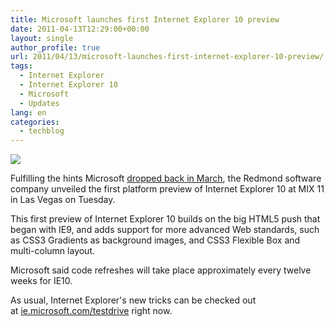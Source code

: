 ```yaml
---
title: Microsoft launches first Internet Explorer 10 preview
date: 2011-04-13T12:29:00+00:00
layout: single
author_profile: true
url: 2011/04/13/microsoft-launches-first-internet-explorer-10-preview/
tags:
  - Internet Explorer
  - Internet Explorer 10
  - Microsoft
  - Updates
lang: en
categories: 
  - techblog
---
```

[![](http://4.bp.blogspot.com/-ZYGRd75n2i0/TaWPux7oDGI/AAAAAAAAD1U/hTAMwS9aK-w/s1600/internetexplorer9logo.png)](http://4.bp.blogspot.com/-ZYGRd75n2i0/TaWPux7oDGI/AAAAAAAAD1U/hTAMwS9aK-w/s1600/internetexplorer9logo.png)

Fulfilling the hints Microsoft [dropped back in March](http://www.betanews.com/article/Microsoft-hints-at-Internet-Explorer-10-previews-for-MIX11-in-April/1299689497), the Redmond software company unveiled the first platform preview of Internet Explorer 10 at MIX 11 in Las Vegas on Tuesday.

This first preview of Internet Explorer 10 builds on the big HTML5 push that began with IE9, and adds support for more advanced Web standards, such as CSS3 Gradients as background images, and CSS3 Flexible Box and multi-column layout.

Microsoft said code refreshes will take place approximately every twelve weeks for IE10.

As usual, Internet Explorer's new tricks can be checked out at [ie.microsoft.com/testdrive](http://ie.microsoft.com/testdrive/) right now.